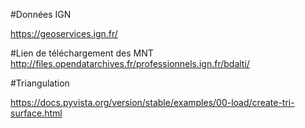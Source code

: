#Données IGN 

https://geoservices.ign.fr/

#Lien de téléchargement des MNT 
http://files.opendatarchives.fr/professionnels.ign.fr/bdalti/

#Triangulation

https://docs.pyvista.org/version/stable/examples/00-load/create-tri-surface.html
